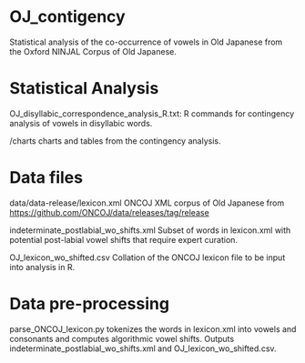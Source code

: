 # OJ_contigency
Statistical analysis of the co-occurrence of vowels in Old Japanese from the Oxford NINJAL Corpus of Old Japanese.

Statistical Analysis
=============================================
OJ_disyllabic_correspondence_analysis_R.txt: 
   R commands for contingency analysis of vowels in disyllabic words.

/charts
   charts and tables from the contingency analysis.

Data files
=============================================
data/data-release/lexicon.xml
   ONCOJ XML corpus of Old Japanese from https://github.com/ONCOJ/data/releases/tag/release
   
indeterminate_postlabial_wo_shifts.xml
   Subset of words in lexicon.xml with potential post-labial vowel shifts that require expert curation.

OJ_lexicon_wo_shifted.csv
   Collation of the ONCOJ lexicon file to be input into analysis in R.

Data pre-processing
=============================================
parse_ONCOJ_lexicon.py
   tokenizes the words in lexicon.xml into vowels and consonants and computes
   algorithmic vowel shifts. Outputs indeterminate_postlabial_wo_shifts.xml and 
   OJ_lexicon_wo_shifted.csv.
